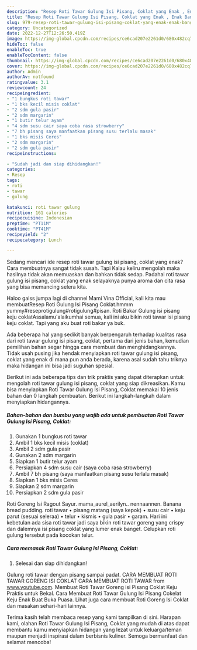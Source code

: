 ```yaml
---
description: "Resep Roti Tawar Gulung Isi Pisang, Coklat yang Enak , Enak Banget"
title: "Resep Roti Tawar Gulung Isi Pisang, Coklat yang Enak , Enak Banget"
slug: 979-resep-roti-tawar-gulung-isi-pisang-coklat-yang-enak-enak-banget
category: Uncategorized
date: 2022-12-27T12:26:50.419Z
image: https://img-global.cpcdn.com/recipes/ce6cad207e2261d0/680x482cq70/roti-tawar-gulung-isi-pisang-coklat-foto-resep-utama.jpg
hideToc: false
enableToc: true
enableTocContent: false
thumbnail: https://img-global.cpcdn.com/recipes/ce6cad207e2261d0/680x482cq70/roti-tawar-gulung-isi-pisang-coklat-foto-resep-utama.jpg
cover: https://img-global.cpcdn.com/recipes/ce6cad207e2261d0/680x482cq70/roti-tawar-gulung-isi-pisang-coklat-foto-resep-utama.jpg
author: Admin
authorAv: notfound
ratingvalue: 3.1
reviewcount: 24
recipeingredient:
- "1 bungkus roti tawar"
- "1 bks kecil misis coklat"
- "2 sdm gula pasir"
- "2 sdm margarin"
- "1 butir telur ayam"
- "4 sdm susu cair saya coba rasa strowberry"
- "7 bh pisang saya manfaatkan pisang susu terlalu masak"
- "1 bks misis Ceres"
- "2 sdm margarin"
- "2 sdm gula pasir"
recipeinstructions:

- "Sudah jadi dan siap dihidangkan!"
categories:
- Resep
tags:
- roti
- tawar
- gulung

katakunci: roti tawar gulung 
nutrition: 161 calories
recipecuisine: Indonesian
preptime: "PT11M"
cooktime: "PT41M"
recipeyield: "2"
recipecategory: Lunch

---
```



Sedang mencari ide resep roti tawar gulung isi pisang, coklat yang enak? Cara membuatnya sangat tidak susah. Tapi Kalau keliru mengolah maka hasilnya tidak akan memuaskan dan bahkan tidak sedap. Padahal roti tawar gulung isi pisang, coklat yang enak selayaknya punya aroma dan cita rasa yang bisa memancing selera kita.


Haloo gaiss jumpa lagi di channel Mami Vina Official, kali kita mau membuatResep Roti Gulung Isi Pisang Coklat.hmmm yummy#reseprotigulung#rotigulung#pisan. Roti Bakar Gulung isi pisang keju coklatAssalamu&#39;alaikumhai semua, kali ini aku bikin roti tawar isi pisang keju coklat. Tapi yang aku buat roti bakar ya buk.

Ada beberapa hal yang sedikit banyak berpengaruh terhadap kualitas rasa dari roti tawar gulung isi pisang, coklat, pertama dari jenis bahan, kemudian pemilihan bahan segar hingga cara membuat dan menghidangkannya. Tidak usah pusing jika hendak menyiapkan roti tawar gulung isi pisang, coklat yang enak di mana pun anda berada, karena asal sudah tahu triknya maka hidangan ini bisa jadi suguhan spesial.


Berikut ini ada beberapa tips dan trik praktis yang dapat diterapkan untuk mengolah roti tawar gulung isi pisang, coklat yang siap dikreasikan. Kamu bisa menyiapkan Roti Tawar Gulung Isi Pisang, Coklat memakai 10 jenis bahan dan 0 langkah pembuatan. Berikut ini langkah-langkah dalam menyiapkan hidangannya.

<!--inarticleads1-->

##### Bahan-bahan dan bumbu yang wajib ada untuk pembuatan Roti Tawar Gulung Isi Pisang, Coklat:

1. Gunakan 1 bungkus roti tawar
1. Ambil 1 bks kecil misis (coklat)
1. Ambil 2 sdm gula pasir
1. Gunakan 2 sdm margarin
1. Siapkan 1 butir telur ayam
1. Persiapkan 4 sdm susu cair (saya coba rasa strowberry)
1. Ambil 7 bh pisang (saya manfaatkan pisang susu terlalu masak)
1. Siapkan 1 bks misis Ceres
1. Siapkan 2 sdm margarin
1. Persiapkan 2 sdm gula pasir


Roti Goreng Isi Ragout Sayur. mama_aurel_aerilyn.. nennaannen. Banana bread pudding. roti tawar • pisang matang (saya kepok) • susu cair • keju parut (sesuai seleraa) • telur • kismis • gula pasir • garam. Hari ini kebetulan ada sisa roti tawar jadi saya bikin roti tawar goreng yang crispy dan dalemnya isi pisang coklat yang lumer enak banget. Celupkan roti gulung tersebut pada kocokan telur. 

<!--inarticleads2-->

##### Cara memasak Roti Tawar Gulung Isi Pisang, Coklat:


1. Selesai dan siap dihidangkan!

Gulung roti tawar dengan pisang sampai padat. CARA MEMBUAT ROTI TAWAR GORENG ISI COKLAT CARA MEMBUAT ROTI TAWAR from www.youtube.com. Membuat Roti Tawar Goreng isi Pisang Coklat Keju Praktis untuk Bekal. Cara Membuat Roti Tawar Gulung Isi Pisang Cokelat Keju Enak Buat Buka Puasa. Lihat juga cara membuat Roti Goreng Isi Coklat dan masakan sehari-hari lainnya. 

Terima kasih telah membaca resep yang kami tampilkan di sini. Harapan kami, olahan Roti Tawar Gulung Isi Pisang, Coklat yang mudah di atas dapat membantu kamu menyiapkan hidangan yang lezat untuk keluarga/teman maupun menjadi inspirasi dalam berbisnis kuliner. Semoga bermanfaat dan selamat mencoba!

